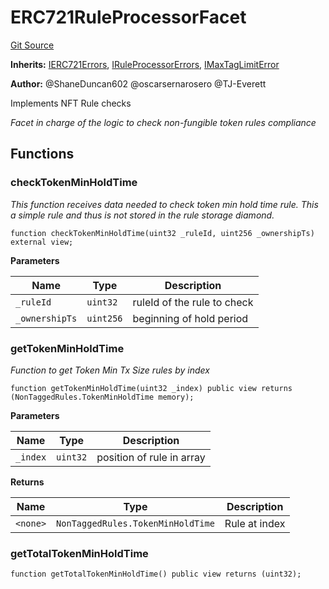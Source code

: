 # ERC721RuleProcessorFacet
[Git Source](https://github.com/thrackle-io/rules-engine/blob/1f87ef51d3f81854db8d1b233a920d59919e0ac3/src/protocol/economic/ruleProcessor/ERC721RuleProcessorFacet.sol)

**Inherits:**
[IERC721Errors](/src/common/IErrors.sol/interface.IERC721Errors.md), [IRuleProcessorErrors](/src/common/IErrors.sol/interface.IRuleProcessorErrors.md), [IMaxTagLimitError](/src/common/IErrors.sol/interface.IMaxTagLimitError.md)

**Author:**
@ShaneDuncan602 @oscarsernarosero @TJ-Everett

Implements NFT Rule checks

*Facet in charge of the logic to check non-fungible token rules compliance*


## Functions
### checkTokenMinHoldTime

*This function receives data needed to check token min hold time rule. This a simple rule and thus is not stored in the rule storage diamond.*


```solidity
function checkTokenMinHoldTime(uint32 _ruleId, uint256 _ownershipTs) external view;
```
**Parameters**

|Name|Type|Description|
|----|----|-----------|
|`_ruleId`|`uint32`|ruleId of the rule to check|
|`_ownershipTs`|`uint256`|beginning of hold period|


### getTokenMinHoldTime

*Function to get Token Min Tx Size rules by index*


```solidity
function getTokenMinHoldTime(uint32 _index) public view returns (NonTaggedRules.TokenMinHoldTime memory);
```
**Parameters**

|Name|Type|Description|
|----|----|-----------|
|`_index`|`uint32`|position of rule in array|

**Returns**

|Name|Type|Description|
|----|----|-----------|
|`<none>`|`NonTaggedRules.TokenMinHoldTime`|Rule at index|


### getTotalTokenMinHoldTime


```solidity
function getTotalTokenMinHoldTime() public view returns (uint32);
```

